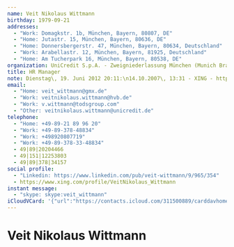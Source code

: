 ```yaml
---
name: Veit Nikolaus Wittmann
birthday: 1979-09-21
addresses:
  - "Work: Domagkstr. 1b, München, Bayern, 80807, DE"
  - "Home: Jutastr. 15, München, Bayern, 80636, DE"
  - "Home: Donnersbergerstr. 47, München, Bayern, 80634, Deutschland"
  - "Work: Arabellastr. 12, München, Bayern, 81925, Deutschland"
  - "Home: Am Tucherpark 16, München, Bayern, 80538, DE"
organization: UniCredit S.p.A. - Zweigniederlassung München (Munich Branch)
title: HR Manager
note: Dienstag\, 19. Juni 2012 20:11:\n14.10.2007\, 13:31 - XING - http://www.xing.com\n------------------------------------------------------------------\n14.10.2007\, 13:31 - XING - http://www.xing.com
email:
  - "Home: veit_wittmann@gmx.de"
  - "Work: veitnikolaus.wittmann@hvb.de"
  - "Work: v.wittmann@todsgroup.com"
  - "Other: veitnikolaus.wittmann@unicredit.de"
telephone:
  - "Home: +49-89-21 89 96 20"
  - "Work: +49-89-378-48834"
  - "Work: +498920807719"
  - "Work: +49-89-378-33-48834"
  - 49|89|20204466
  - 49|151|12253803
  - 49|89|378|34157
social profile:
  - "Linkedin: https://www.linkedin.com/pub/veit-wittmann/9/965/354"
  - https://www.xing.com/profile/VeitNikolaus_Wittmann
instant message:
  - "skype: skype:veit_wittmann"
iCloudVCard: '{"url":"https://contacts.icloud.com/311500889/carddavhome/card/ZjNmY2VmMGMtM2NiOS00MjQyLTkyNDQtZjgzMDRiZjYzYTIy.vcf","etag":"\"kmfhf5iw\"","data":"BEGIN:VCARD\r\nVERSION:3.0\r\nFN:\r\nN:Wittmann;Veit Nikolaus;;;\r\nUID:f3fcef0c-3cb9-4242-9244-f8304bf63a22\r\nBDAY;VALUE=date:1979-09-21\r\nADR;TYPE=WORK:;;Domagkstr. 1b;München;Bayern;80807;DE;\r\nADR;TYPE=HOME:;;Jutastr. 15;München;Bayern;80636;DE;\r\nADR;TYPE=HOME:;;Donnersbergerstr. 47;München;Bayern;80634;Deutschland;\r\nADR;TYPE=WORK:;;Arabellastr. 12;München;Bayern;81925;Deutschland;\r\nADR;TYPE=HOME:;;Am Tucherpark 16;München;Bayern;80538;DE;\r\nWP1.X-ABLABEL:Home\r\nWP2.X-ABLABEL:Home\r\nWP3.X-ABLABEL:Work\r\nWP4.X-ABLABEL:Work\r\nWP5.X-ABLABEL:Work\r\nitem0.X-ABLABEL:xing\r\nPRODID:ez-vcard 0.9.13-fc\r\nREV:2025-04-03T22:07:06Z\r\nORG:UniCredit S.p.A. - Zweigniederlassung München (Munich Branch);\r\nTITLE:HR Manager\r\nNOTE:Dienstag\\, 19. Juni 2012 20:11:\\n14.10.2007\\, 13:31 - XING - http://ww\r\n w.xing.com\\n---------------------------------------------------------------\r\n ---\\n14.10.2007\\, 13:31 - XING - http://www.xing.com\r\nEMAIL;TYPE=HOME:veit_wittmann@gmx.de\r\nEMAIL;TYPE=WORK:veitnikolaus.wittmann@hvb.de\r\nEMAIL;TYPE=WORK:v.wittmann@todsgroup.com\r\nEMAIL;TYPE=OTHER:veitnikolaus.wittmann@unicredit.de\r\nPHOTO;VALUE=uri:https://gateway.icloud.com/contacts/311500889/ck/card/6454a\r\n f277b1b78330d55508485bdd4c9\r\nTEL;TYPE=HOME:+49-89-21 89 96 20\r\nTEL;TYPE=WORK:+49-89-378-48834\r\nTEL;TYPE=WORK:+498920807719\r\nTEL;TYPE=WORK:+49-89-378-33-48834\r\nTEL:49|89|20204466\r\nTEL:49|151|12253803\r\nTEL:49|89|378|34157\r\nX-SOCIALPROFILE;TYPE=linkedin;X-USER=veit-wittmann/9/965/354:https://www.li\r\n nkedin.com/pub/veit-wittmann/9/965/354\r\nIMPP;X-SERVICE-TYPE=skype;TYPE=HOME,pref:skype:veit_wittmann\r\nitem0.X-SOCIALPROFILE;X-USER=VeitNikolaus_Wittmann:https://www.xing.com/pro\r\n file/VeitNikolaus_Wittmann\r\nEND:VCARD"}'
---
```

# Veit Nikolaus Wittmann